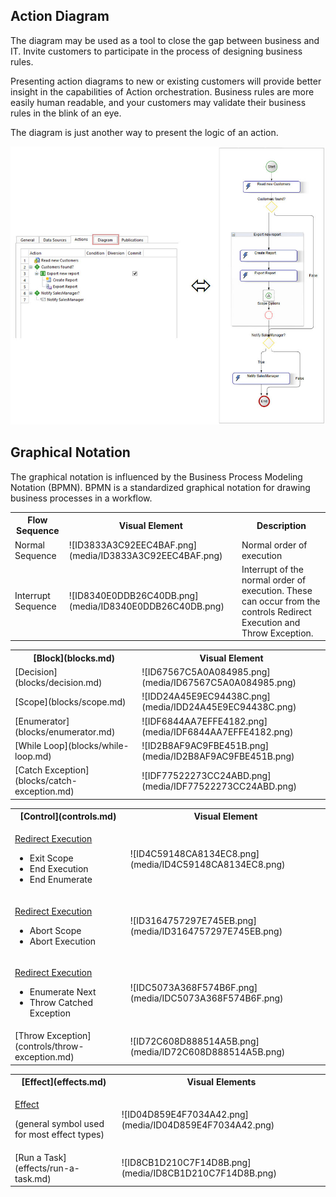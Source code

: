 ## Action Diagram

The diagram may be used as a tool to close the gap between business and IT. Invite customers to participate in the process of designing business rules.

Presenting action diagrams to new or existing customers will provide better insight in the capabilities of Action orchestration. Business rules are more easily human readable, and your customers may validate their business rules in the blink of an eye.

The diagram is just another way to present the logic of an action.

![ID6A0D6791EA374BF9.jpg](media/ID6A0D6791EA374BF9.jpg)

## Graphical Notation

The graphical notation is influenced by the Business Process Modeling Notation (BPMN). BPMN is a standardized graphical notation for drawing business processes in a workflow.

<table style="WIDTH: 100%">

<tbody>

<tr>

<th>Flow Sequence</th>

<th>Visual Element</th>

<th>Description</th>

</tr>

<tr>

<td>Normal Sequence</td>

<td>![ID3833A3C92EEC4BAF.png](media/ID3833A3C92EEC4BAF.png)</td>

<td>Normal order of execution</td>

</tr>

<tr>

<td>Interrupt Sequence</td>

<td>![ID8340E0DDB26C40DB.png](media/ID8340E0DDB26C40DB.png)</td>

<td>Interrupt of the normal order of execution. These can occur from the controls Redirect Execution and Throw Exception.</td>

</tr>

</tbody>

</table>

<table style="WIDTH: 100%">

<tbody>

<tr>

<th>[Block](blocks.md)</th>

<th>Visual Element</th>

</tr>

<tr>

<td>[Decision](blocks/decision.md)</td>

<td>![ID67567C5A0A084985.png](media/ID67567C5A0A084985.png)</td>

</tr>

<tr>

<td>[Scope](blocks/scope.md)</td>

<td>![IDD24A45E9EC94438C.png](media/IDD24A45E9EC94438C.png)</td>

</tr>

<tr>

<td>[Enumerator](blocks/enumerator.md)</td>

<td>![IDF6844AA7EFFE4182.png](media/IDF6844AA7EFFE4182.png)</td>

</tr>

<tr>

<td>[While Loop](blocks/while-loop.md)</td>

<td>![ID2B8AF9AC9FBE451B.png](media/ID2B8AF9AC9FBE451B.png)</td>

</tr>

<tr>

<td>[Catch Exception](blocks/catch-exception.md)</td>

<td>![IDF77522273CC24ABD.png](media/IDF77522273CC24ABD.png)</td>

</tr>

</tbody>

</table>

<table style="WIDTH: 100%">

<tbody>

<tr>

<th>[Control](controls.md)</th>

<th>Visual Element</th>

</tr>

<tr>

<td>

[Redirect Execution](controls/redirect-execution.md)

*   Exit Scope
*   End Execution
*   End Enumerate

</td>

<td>![ID4C59148CA8134EC8.png](media/ID4C59148CA8134EC8.png)</td>

</tr>

<tr>

<td>

[Redirect Execution](controls/redirect-execution.md)

*   Abort Scope
*   Abort Execution

</td>

<td>![ID3164757297E745EB.png](media/ID3164757297E745EB.png)</td>

</tr>

<tr>

<td>

[Redirect Execution](controls/redirect-execution.md)

*   Enumerate Next
*   Throw Catched Exception

</td>

<td>![IDC5073A368F574B6F.png](media/IDC5073A368F574B6F.png)</td>

</tr>

<tr>

<td>[Throw Exception](controls/throw-exception.md)</td>

<td>![ID72C608D888514A5B.png](media/ID72C608D888514A5B.png)</td>

</tr>

</tbody>

</table>

<table style="WIDTH: 100%">

<tbody>

<tr>

<th>[Effect](effects.md)</th>

<th>Visual Elements</th>

</tr>

<tr>

<td>

[Effect](effects.md)

(general symbol used for most effect types)

</td>

<td>![ID04D859E4F7034A42.png](media/ID04D859E4F7034A42.png)</td>

</tr>

<tr>

<td>[Run a Task](effects/run-a-task.md)</td>

<td>![ID8CB1D210C7F14D8B.png](media/ID8CB1D210C7F14D8B.png)</td>

</tr>

</tbody>

</table>

